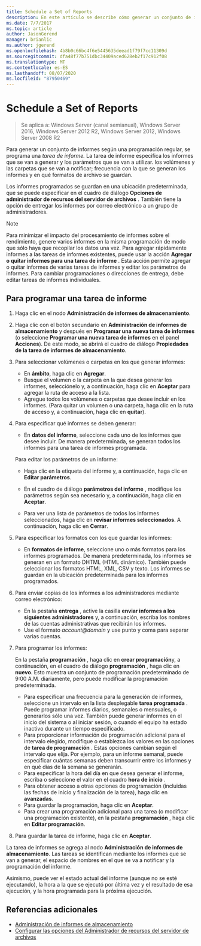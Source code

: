 ```yaml
---
title: Schedule a Set of Reports
description: En este artículo se describe cómo generar un conjunto de informes según una programación periódica.
ms.date: 7/7/2017
ms.topic: article
author: JasonGerend
manager: brianlic
ms.author: jgerend
ms.openlocfilehash: 4b8b0c66bc4f6e5445635deead1f79f7cc11309d
ms.sourcegitcommit: dfa48f77b751dbc34409aced628eb2f17c912f08
ms.translationtype: MT
ms.contentlocale: es-ES
ms.lasthandoff: 08/07/2020
ms.locfileid: "87950469"
---
```

# <a name="schedule-a-set-of-reports"></a>Schedule a Set of Reports

> Se aplica a: Windows Server (canal semianual), Windows Server 2016, Windows Server 2012 R2, Windows Server 2012, Windows Server 2008 R2

Para generar un conjunto de informes según una programación regular, se programa una *tarea de informe.* La tarea de informe especifica los informes que se van a generar y los parámetros que se van a utilizar. los volúmenes y las carpetas que se van a notificar; frecuencia con la que se generan los informes y en qué formatos de archivo se guardan.

Los informes programados se guardan en una ubicación predeterminada, que se puede especificar en el cuadro de diálogo **Opciones de administrador de recursos del servidor de archivos** . También tiene la opción de entregar los informes por correo electrónico a un grupo de administradores.

> [!Note]
> Para minimizar el impacto del procesamiento de informes sobre el rendimiento, genere varios informes en la misma programación de modo que sólo haya que recopilar los datos una vez. Para agregar rápidamente informes a las tareas de informes existentes, puede usar la acción **Agregar o quitar informes para una tarea de informe** . Esta acción permite agregar o quitar informes de varias tareas de informes y editar los parámetros de informes. Para cambiar programaciones o direcciones de entrega, debe editar tareas de informes individuales.

## <a name="to-schedule-a-report-task"></a>Para programar una tarea de informe

1. Haga clic en el nodo **Administración de informes de almacenamiento**.

2. Haga clic con el botón secundario en **Administración de informes de almacenamiento** y después en **Programar una nueva tarea de informes** (o seleccione **Programar una nueva tarea de informes** en el panel **Acciones**). De este modo, se abrirá el cuadro de diálogo **Propiedades de la tarea de informes de almacenamiento**.

3. Para seleccionar volúmenes o carpetas en los que generar informes:

   -   En **ámbito**, haga clic en **Agregar**.
   -   Busque el volumen o la carpeta en la que desea generar los informes, selecciónelo y, a continuación, haga clic en **Aceptar** para agregar la ruta de acceso a la lista.
   -   Agregue todos los volúmenes o carpetas que desee incluir en los informes. (Para quitar un volumen o una carpeta, haga clic en la ruta de acceso y, a continuación, haga clic en **quitar**).

4. Para especificar qué informes se deben generar:

   -  En **datos del informe**, seleccione cada uno de los informes que desee incluir. De manera predeterminada, se generan todos los informes para una tarea de informes programada.

   Para editar los parámetros de un informe:

   -   Haga clic en la etiqueta del informe y, a continuación, haga clic en **Editar parámetros**.
   -   En el cuadro de diálogo **parámetros del informe** , modifique los parámetros según sea necesario y, a continuación, haga clic en **Aceptar**.

   -   Para ver una lista de parámetros de todos los informes seleccionados, haga clic en **revisar informes seleccionados**. A continuación, haga clic en **Cerrar**.

5. Para especificar los formatos con los que guardar los informes:

   -  En **formatos de informe**, seleccione uno o más formatos para los informes programados. De manera predeterminada, los informes se generan en un formato DHTML (HTML dinámico). También puede seleccionar los formatos HTML, XML, CSV y texto. Los informes se guardan en la ubicación predeterminada para los informes programados.

6. Para enviar copias de los informes a los administradores mediante correo electrónico:

   - En la pestaña **entrega** , active la casilla **enviar informes a los siguientes administradores** y, a continuación, escriba los nombres de las cuentas administrativas que recibirán los informes.
   - Use el formato <em>account@domain</em> y use punto y coma para separar varias cuentas.

7. Para programar los informes:

   En la pestaña **programación** , haga clic en **crear programación**y, a continuación, en el cuadro de diálogo **programación** , haga clic en **nuevo**. Esto muestra un conjunto de programación predeterminado de 9:00 A.M. diariamente, pero puede modificar la programación predeterminada.

   -   Para especificar una frecuencia para la generación de informes, seleccione un intervalo en la lista desplegable **tarea programada** .
       Puede programar informes diarios, semanales o mensuales, o generarlos sólo una vez. También puede generar informes en el inicio del sistema o al iniciar sesión, o cuando el equipo ha estado inactivo durante un tiempo especificado.
   -   Para proporcionar información de programación adicional para el intervalo elegido, modifique o establezca los valores en las opciones de **tarea de programación** .
       Estas opciones cambian según el intervalo que elija. Por ejemplo, para un informe semanal, puede especificar cuántas semanas deben transcurrir entre los informes y en qué días de la semana se generarán.
   -   Para especificar la hora del día en que desea generar el informe, escriba o seleccione el valor en el cuadro **hora de inicio** .
   -   Para obtener acceso a otras opciones de programación (incluidas las fechas de inicio y finalización de la tarea), haga clic en **avanzadas**.
   -   Para guardar la programación, haga clic en **Aceptar**.
   -  Para crear una programación adicional para una tarea (o modificar una programación existente), en la pestaña **programación** , haga clic en **Editar programación**.

8. Para guardar la tarea de informe, haga clic en **Aceptar**.

La tarea de informes se agrega al nodo **Administración de informes de almacenamiento**. Las tareas se identifican mediante los informes que se van a generar, el espacio de nombres en el que se va a notificar y la programación del informe.

Asimismo, puede ver el estado actual del informe (aunque no se esté ejecutando), la hora a la que se ejecutó por última vez y el resultado de esa ejecución, y la hora programada para la próxima ejecución.

## <a name="additional-references"></a>Referencias adicionales

-   [Administración de informes de almacenamiento](storage-reports-management.md)
-   [Configurar las opciones del Administrador de recursos del servidor de archivos](setting-file-server-resource-manager-options.md)


